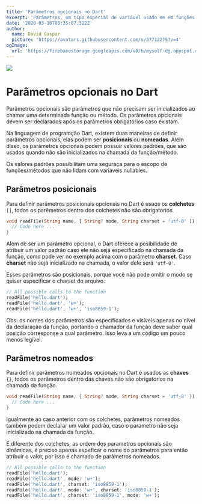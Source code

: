 ```yaml
---
title: 'Parâmetros opcionais no Dart'
excerpt: 'Parâmetros, um tipo especial de variável usado em em funções ou métodos, tão importante para o funcionamento de um sistema, tanto simple quanto complexo... E os parametros opcionais, qual é seu lugar ?'
date: '2020-03-16T05:35:07.322Z'
author:
  name: David Gaspar
  picture: 'https://avatars.githubusercontent.com/u/37712275?v=4'
ogImage:
  url: 'https://firebasestorage.googleapis.com/v0/b/myself-dg.appspot.com/o/my-website%2FoptionalParameters.png?alt=media&token=fe276d41-d20e-4e7f-a13b-7302a1508b2c'
---
```


<img src="https://firebasestorage.googleapis.com/v0/b/myself-dg.appspot.com/o/my-website%2FoptionalParameters.png?alt=media&token=fe276d41-d20e-4e7f-a13b-7302a1508b2c" />

# Parâmetros opcionais no Dart

Parâmetros opcionais são parâmetros que não precisam ser inicializados ao chamar uma determinada função ou método. Os parâmetros opcionais devem ser declarados após os parâmetros obrigatórios caso existam.

Na linguagem de programção Dart, existem duas maneiras de definir parâmetros opcionais, elas podem ser **posicionais** ou **nomeadas**. Além disso, os parâmetros opcionais podem possuir valores padrões, que são usados quando não são inicializados na chamada da função/método.

Os valores padrões possibilitam uma seguraça para o escopo de funções/métodos que não lidam com variáveis nullables.

## Parâmetros posicionais

Para definir parâmetros posicionais opcionais no Dart é usaos os
**colchetes** `[]`, todos os parêmetros dentro dos colchetes não são obrigatorios.

```dart class=language-dart
void readFile(String name, [ String? mode, String charset = 'utf-8' ]) {
  // Code here ...
}
```

Além de ser um parâmetro opcional, o Dart oferece a posibilidade de atribuir um valor padrão caso ele não sejá especificado na chamada da função, como pode ver no exemplo acima com o parâmetro **charset**. Caso **charset** não sejá inicializado na chamada, o valor dele será `'utf-8'`.

Esses parâmetros são posicionais, porque você não pode omitir o modo se quiser especificar o charset do arquivo.

```dart class=language-dart
// All possible calls to the function 
readFile('hello.dart');
readFile('hello.dart', 'w+');
readFile('hello.dart', 'w+', 'iso8859-1');
```

Obs: os nomes dos parâmetros são especificados e visíveis apenas no nível da declaração da função, portando o chamador da função deve saber qual posição corresponse a qual parâmetro. Isso leva a um código um pouco menos legível.

## Parâmetros nomeados

Para definir parâmetros nomeados opcionais no Dart é usados as **chaves** `{}`, todos os parâmetros dentro das chaves não são obrigatorios na chamada da função.

```dart class=language-dart
void readFile(String name, { String? mode, String charset = 'utf-8' }) {
  // Code here ...
}
```

Igualmente ao caso anterior com os colchetes, parâmetros nomeados também podem declarar um valor padrão, caso o parametro não seja inicializado na chamada da função. 

E diferente dos colchetes, as ordem dos parametros opcionais são dinâmicas, é preciso apenas espeficar o nome do parâmetros para então atribuir o valor, por isso é chamado de parâmetros nomeados.

```dart class=language-dart
// All possible calls to the function 
readFile('hello.dart');
readFile('hello.dart', mode: 'w+');
readFile('hello.dart', charset: 'iso8859-1');
readFile('hello.dart', mode: 'w+', charset: 'iso8859-1');
readFile('hello.dart', charset: 'iso8859-1', mode: 'w+');
```